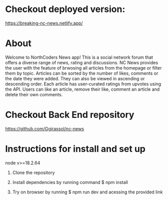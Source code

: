# Checkout deployed version:
https://breaking-nc-news.netlify.app/

# About
Welcome to NorthCoders News app!
This is a social network forum that offers a diverse range of news, rating and discussions.
NC News provides the user with the feature of brwosing all articles from the homepage or filter them by topic.
Articles can be sorted by the number of likes, comments or the date they were added.
They can also be viewed in ascending or descending order.
Each article has user-curated ratings from upvotes using the API.
Users can like an article, remove their like, comment an article and delete their own comments.

# Checkout Back End repository
https://github.com/Ggirassol/nc-news

# Instructions for install and set up

node v>=18.2.64

1. Clone the repository

2. Install dependencies by running command $ npm install

3. Try on browser by running $ npm run dev and acessing the provided link
